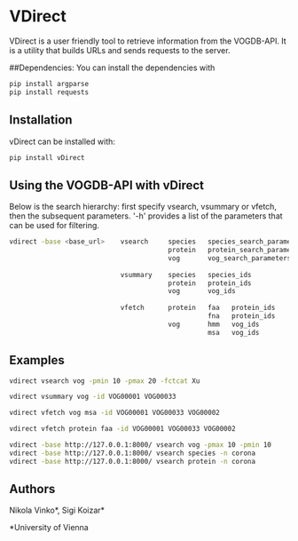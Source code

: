 # VDirect

VDirect is a user friendly tool to retrieve information from the VOGDB-API. It is a utility that builds URLs and sends requests to the server.

##Dependencies:
You can install the dependencies with
```bash
pip install argparse
pip install requests
```

## Installation
vDirect can be installed with:
```bash
pip install vDirect
```

## Using the VOGDB-API with vDirect

Below is the search hierarchy: first specify vsearch, vsummary or vfetch, then the subsequent parameters.
'-h' provides a list of the parameters that can be used for filtering.
```bash
vdirect -base <base_url>    vsearch     species   species_search_parameters
                                        protein   protein_search_parameters
                                        vog       vog_search_parameters
                 
                            vsummary    species   species_ids
                                        protein   protein_ids
                                        vog       vog_ids
                 
                            vfetch      protein   faa   protein_ids
                                                  fna   protein_ids
                                        vog       hmm   vog_ids
                                                  msa   vog_ids
```
## Examples
```bash
vdirect vsearch vog -pmin 10 -pmax 20 -fctcat Xu

vdirect vsummary vog -id VOG00001 VOG00033

vdirect vfetch vog msa -id VOG00001 VOG00033 VOG00002

vdirect vfetch protein faa -id VOG00001 VOG00033 VOG00002

vdirect -base http://127.0.0.1:8000/ vsearch vog -pmax 10 -pmin 10
vdirect -base http://127.0.0.1:8000/ vsearch species -n corona
vdirect -base http://127.0.0.1:8000/ vsearch protein -n corona
```
## Authors

Nikola Vinko*, Sigi Koizar*

*University of Vienna
